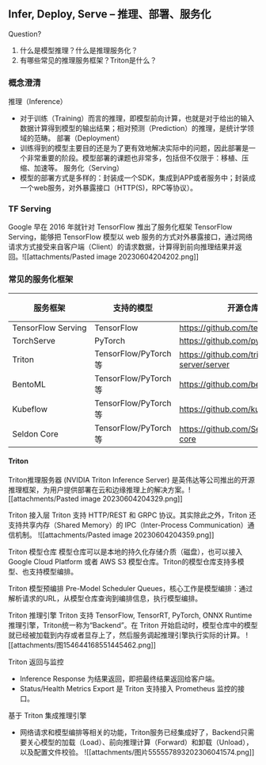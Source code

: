 
## Infer, Deploy, Serve – 推理、部署、服务化
Question?
1. 什么是模型推理？什么是推理服务化？
2. 有哪些常见的推理服务框架？Triton是什么？

### 概念澄清
推理（Inference）
- 对于训练（Training）而言的推理，即模型前向计算，也就是对于给出的输入数据计算得到模型的输出结果；相对预测（Prediction）的推理，是统计学领域的范畴。
部署（Deployment）
- 训练得到的模型主要目的还是为了更有效地解决实际中的问题，因此部署是一个非常重要的阶段。模型部署的课题也非常多，包括但不仅限于：移植、压缩、加速等。
服务化（Serving）
- 模型的部署方式是多样的：封装成一个SDK，集成到APP或者服务中；封装成一个web服务，对外暴露接口（HTTP(S)，RPC等协议）。


### TF Serving
Google 早在 2016 年就针对 TensorFlow 推出了服务化框架 TensorFlow Serving，能够把 TensorFlow 模型以 web 服务的方式对外暴露接口，通过网络请求方式接受来自客户端（Client）的请求数据，计算得到前向推理结果并返回。![[attachments/Pasted image 20230604204202.png]]


### 常见的服务化框架

| 服务框架           | 支持的模型           | 开源仓库地址                                      | 开源时间 |
| ------------------ | -------------------- | ------------------------------------------------- | -------- |
| TensorFlow Serving | TensorFlow           | https://github.com/tensorflow/serving             | 2016     |
| TorchServe         | PyTorch              | https://github.com/pytorch/serve                  | 2020     |
| Triton             | TensorFlow/PyTorch等 | https://github.com/triton-inference-server/server | 2018     |
| BentoML            | TensorFlow/PyTorch等 | https://github.com/bentoml/BentoML                | 2019     |
| Kubeflow           | TensorFlow/PyTorch等 | https://github.com/kubeflow/kfserving             | 2019     |
| Seldon Core        | TensorFlow/PyTorch等 | https://github.com/SeldonIO/seldon-core           | 2018     |

#### Triton
Triton推理服务器 (NVIDIA Triton Inference Server) 是英伟达等公司推出的开源推理框架，为用户提供部署在云和边缘推理上的解决方案。![[attachments/Pasted image 20230604204329.png]]

Triton 接入层
Triton 支持 HTTP/REST 和 GRPC 协议。其实除此之外，Triton 还支持共享内存（Shared Memory）的 IPC（Inter-Process Communication）通信机制。
![[attachments/Pasted image 20230604204359.png]]

Triton 模型仓库
模型仓库可以是本地的持久化存储介质（磁盘），也可以接入 Google Cloud Platform 或者 AWS S3 模型仓库。Triton的模型仓库支持多模型、也支持模型编排。

Triton 模型预编排
Pre-Model Scheduler Queues，核心工作是模型编排：通过解析请求的URL，从模型仓库查询到编排信息，执行模型编排。

Triton 推理引擎
Triton 支持 TensorFlow, TensorRT, PyTorch, ONNX Runtime 推理引擎，Triton统一称为“Backend”。在 Triton 开始启动时，模型仓库中的模型就已经被加载到内存或者显存上了，然后服务调起推理引擎执行实际的计算。
![[attachments/图154644168551445462.png]]

Triton 返回与监控
- Inference Response 为结果返回，即把最终结果返回给客户端。
- Status/Health Metrics Export 是 Triton 支持接入 Prometheus 监控的接口。

基于 Triton 集成推理引擎
- 网络请求和模型编排等相关的功能，Triton服务已经集成好了，Backend只需要关心模型的加载（Load）、前向推理计算（Forward）和卸载（Unload），以及配置文件校验。
![[attachments/图片555557893202306041574.png]]
